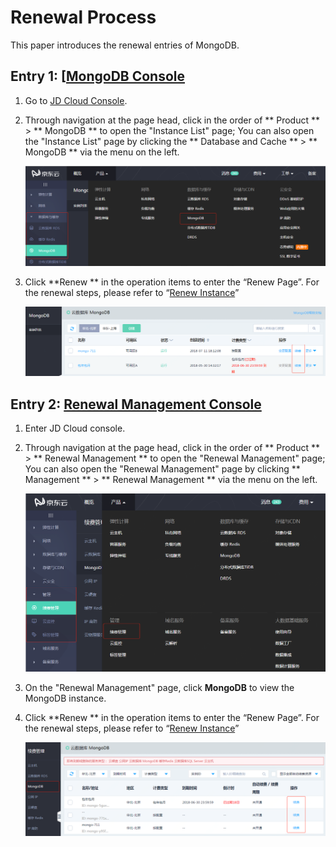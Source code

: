 # Renewal Process

This paper introduces the renewal entries of MongoDB.


## Entry 1: [[MongoDB Console](https://mongodb-console.jdcloud.com/mongodb)
1. Go to [JD Cloud Console]().
2. Through navigation at the page head, click in the order of ** Product ** > ** MongoDB ** to open the "Instance List" page; You can also open the "Instance List" page by clicking the ** Database and Cache ** > ** MongoDB ** via the menu on the left.

   ![](../../../../image/mongodb/mongo-039.png)


3. Click **Renew ** in the operation items to enter the “Renew Page”. For the renewal steps, please refer to “[Renew Instance](../Operation-Guide/Instance-Management/Renewal-Instructions.md)”

   ![](../../../../image/mongodb/mongo-040.png)


## Entry 2: [Renewal Management Console](https://renewal-console.jdcloud.com/renew/mongodb)
1. Enter JD Cloud console.
2. Through navigation at the page head, click in the order of ** Product ** > ** Renewal Management ** to open the "Renewal Management" page; You can also open the "Renewal Management" page by clicking ** Management ** > ** Renewal Management ** via the menu on the left.

   ![](../../../../image/mongodb/mongo-041.png)

3. On the "Renewal Management" page, click **MongoDB** to view the MongoDB instance.
4. Click **Renew ** in the operation items to enter the “Renew Page”. For the renewal steps, please refer to “[Renew Instance](../Operation-Guide/Instance-Management/Renewal-Instructions.md)”

   ![](../../../../image/mongodb/mongo-042.png)
